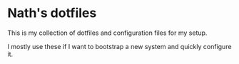# Nath's dotfiles

This is my collection of dotfiles and configuration files for my setup.

I mostly use these if I want to bootstrap a new system and quickly configure it.